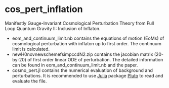 # cos_pert_inflation
Manifestly Gauge-Invariant Cosmological Perturbation Theory from Full Loop Quantum Gravity II: Inclusion of Inflaton.

- eom_and_continuum_limit.nb contains the equations of motion (EoMs) of cosmological perturbation with inflaton up to first order. The continuum limit is calculated.
- newH0novnewschemefsimpccdN2.zip contains the jacobian matrix (20-by-20) of first order linear ODE of perturbation. The detailed information can be found in eom_and_continuum_limit.nb and the paper.
- cosmo_pert.jl contains the numerical evaluation of background and perturbations. It is recommended to use [Julia](https://julialang.org/) package [Pluto](https://github.com/fonsp/Pluto.jl) to read and evaluate the file. 
